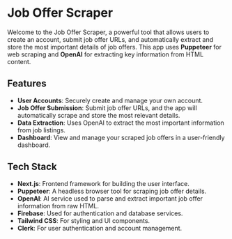 # Job Offer Scraper

Welcome to the Job Offer Scraper, a powerful tool that allows users to create an account, submit job offer URLs, and automatically extract and store the most important details of job offers. This app uses **Puppeteer** for web scraping and **OpenAI** for extracting key information from HTML content.

## Features

- **User Accounts**: Securely create and manage your own account.
- **Job Offer Submission**: Submit job offer URLs, and the app will automatically scrape and store the most relevant details.
- **Data Extraction**: Uses OpenAI to extract the most important information from job listings.
- **Dashboard**: View and manage your scraped job offers in a user-friendly dashboard.

## Tech Stack

- **Next.js**: Frontend framework for building the user interface.
- **Puppeteer**: A headless browser tool for scraping job offer details.
- **OpenAI**: AI service used to parse and extract important job offer information from raw HTML.
- **Firebase**: Used for authentication and database services.
- **Tailwind CSS**: For styling and UI components.
- **Clerk**: For user authentication and account management.

